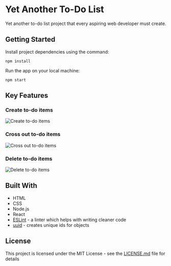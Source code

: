 # Yet Another To-Do List

Yet another to-do list project that every aspiring web developer must create.

## Getting Started

Install project dependencies using the command:

```
npm install
```

Run the app on your local machine:

```
npm start
```

## Key Features

### Create to-do items
![Create to-do items](https://user-images.githubusercontent.com/73377890/168239811-02122ce6-e8c2-4de2-b137-114157535470.png)

### Cross out to-do items
![Cross out to-do items](https://user-images.githubusercontent.com/73377890/168239899-d73d8de7-8404-4838-819f-9560cae7c098.png)

### Delete to-do items
![Delete to-do items](https://user-images.githubusercontent.com/73377890/168240095-cd555646-af38-458b-8c37-4de62ed9c900.png)

## Built With

* HTML
* CSS
* Node.js
* React
* [ESLint](https://eslint.org/) - a linter which helps with writing cleaner code
* [uuid](https://github.com/uuidjs/uuid) - creates unique ids for objects

## License

This project is licensed under the MIT License - see the [LICENSE.md](LICENSE.md) file for details
